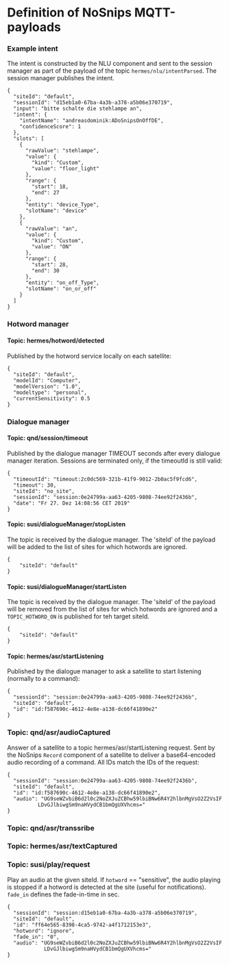 
# Definition of NoSnips MQTT-payloads

### Example intent

The intent is constructed by the NLU component and sent to the session manager
as part of the payload of the topic `hermes/nlu/intentParsed`.
The session manager publishes the intent.

```
{
  "siteId": "default",
  "sessionId": "d15eb1a0-67ba-4a3b-a378-a5b06e370719",
  "input": "bitte schalte die stehlampe an",
  "intent": {
    "intentName": "andreasdominik:ADoSnipsOnOffDE",
    "confidenceScore": 1
  },
  "slots": [
    {
      "rawValue": "stehlampe",
      "value": {
        "kind": "Custom",
        "value": "floor_light"
      },
      "range": {
        "start": 18,
        "end": 27
      },
      "entity": "device_Type",
      "slotName": "device"
    },
    {
      "rawValue": "an",
      "value": {
        "kind": "Custom",
        "value": "ON"
      },
      "range": {
        "start": 28,
        "end": 30
      },
      "entity": "on_off_Type",
      "slotName": "on_or_off"
    }
  ]
}
```


### Hotword manager

#### Topic: hermes/hotword/detected

Published by the hotword service locally on each satellite:

```
{
  "siteId": "default",
  "modelId": "Computer",
  "modelVersion": "1.0",
  "modeltype": "personal",
  "currentSensitivity": 0.5
}
```



### Dialogue manager

#### Topic: qnd/session/timeout

Published by the dialogue manager TIMEOUT seconds after every
dialogue manager iteration. Sessions are terminated only, if
the timeoutId is still valid:

```
{
  "timeoutId": "timeout:2c0dc569-321b-41f9-9012-2b0ac5f9fcd6",
  "timeout": 30,
  "siteId": "no_site",
  "sessionId": "session:0e24799a-aa63-4205-9808-74ee92f2436b",
  "date": "Fr 27. Dez 14:08:56 CET 2019"
}
```


#### Topic: susi/dialogueManager/stopListen

The topic is received by the dialogue manager. The 'siteId' of the payload will
be added to the list of sites for which hotwords are ignored.

```
{
    "siteId": "default"
}
```



#### Topic: susi/dialogueManager/startListen

The topic is received by the dialogue manager. The 'siteId' of the payload will
be removed from the list of sites for which hotwords are ignored and
a `TOPIC_HOTWORD_ON` is published for teh target siteId.

```
{
    "siteId": "default"
}
```

#### Topic: hermes/asr/startListening

Published by the dialogue manager to ask a satellite to start
listening (normally to a command):

```
{
  "sessionId": "session:0e24799a-aa63-4205-9808-74ee92f2436b",
  "siteId": "default",
  "id": "id:f587690c-4612-4e8e-a138-dc66f41890e2"
}
```

### Topic: qnd/asr/audioCaptured

Answer of a satellite to a topic hermes/asr/startListening request.
Sent by the NoSnips `Record` component of a satellite
to deliver a base64-encoded audio recording of a command.
All IDs match the IDs of the request:

```
{
  "sessionId": "session:0e24799a-aa63-4205-9808-74ee92f2436b",
  "siteId": "default",
  "id": "id:f587690c-4612-4e8e-a138-dc66f41890e2",
  "audio": "UG9seWZvbiB6d2l0c2NoZXJuZCBhw59lbiBNw6R4Y2hlbnMgVsO2Z2VsIF
          LDvGJlbiwgSm9naHVydCB1bmQgUXVhcms="
}
```

### Topic: qnd/asr/transsribe

### Topic: hermes/asr/textCaptured

### Topic: susi/play/request

Play an audio at the given siteId.
If `hotword` == "sensitive", the audio playing is stopped if a hotword is
detected at the site (useful for notifications).
`fade_in` defines the fade-in-time in sec.

```
{
  "sessionId": "session:d15eb1a0-67ba-4a3b-a378-a5b06e370719",
  "siteId": "default",
  "id": "ff64e565-8398-4ca5-9742-a4f1712153e3",
  "hotword": "ignore",
  "fade_in": "0",
  "audio": "UG9seWZvbiB6d2l0c2NoZXJuZCBhw59lbiBNw6R4Y2hlbnMgVsO2Z2VsIF
            LDvGJlbiwgSm9naHVydCB1bmQgUXVhcms="
}
```  
